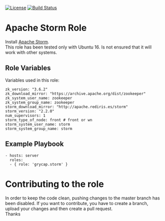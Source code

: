 [![License](https://img.shields.io/badge/license-Apache%202-blue.svg)](https://www.apache.org/licenses/LICENSE-2.0)
[![Build Status](https://travis-ci.org/grycap/ansible-role-storm.svg?branch=master)](https://travis-ci.org/grycap/ansible-role-storm)

Apache Storm Role
===================

Install [Apache Storm](https://storm.apache.org/).  
This role has been tested only with Ubuntu 16. Is not ensured that it will work with other systems.

Role Variables
--------------

Variables used in this role:

	zk_version: "3.6.2"
	zk_download_mirror: "https://archive.apache.org/dist/zookeeper"
	zk_system_user_name: zookeeper
	zk_system_group_name: zookeeper
	storm_download_mirror: "http://apache.rediris.es/storm"
	storm_version: "2.2.0"
	num_supervisors: 1
	storm_type_of_node: front # front or wn
	storm_system_user_name: storm
	storm_system_group_name: storm

Example Playbook
----------------
```
- hosts: server
  roles:
  - { role: 'grycap.storm' }
```

Contributing to the role
========================
In order to keep the code clean, pushing changes to the master branch has been disabled. If you want to contribute, you have to create a branch, upload your changes and then create a pull request.  
Thanks
